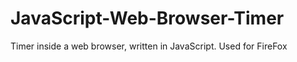 # JavaScript-Web-Browser-Timer
Timer inside a web browser, written in JavaScript. Used for FireFox 
